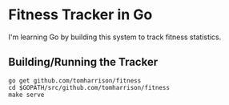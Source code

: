 Fitness Tracker in Go
=====================

I'm learning Go by building this system to track fitness statistics.

Building/Running the Tracker
----------------------------

    go get github.com/tomharrison/fitness
    cd $GOPATH/src/github.com/tomharrison/fitness
    make serve
